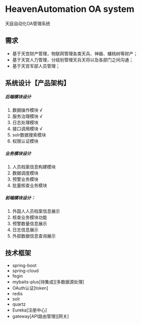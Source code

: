 # HeavenAutomation OA system
天庭自动化OA管理系统

## 需求 
* 基于天宫财产管理，物联网管理各类天兵、神器、蟠桃树等财产； 
* 基于天宫人力管理，分级别管理天兵天将以及各部门之间沟通；
* 基于天宫军部人员管理； 

## 系统设计【产品架构】
##### 后端模块设计
1. 数据操作模块 √
2. 服务治理模块 √
3. 日志处理模块
4. 接口调用模块 √
5. solr数据搜索模块
6. 权限认证模块

##### 业务模块设计
1. 人员档案信息构建模块
2. 数据调度模块
3. 预警业务模块
4. 批量核查业务模块

##### 前端模块设计：
1. 外国人人员档案信息展示
2. 核查业务模块功能
3. 预警数量信息展示
4. 日志信息展示
5. 外部数据信息查询展示

## 技术框架
* spring-boot
* spring-cloud
* fegin
* mybaits-plus[待集成][多数据源处理]
* OAuth认证[token]
* redis
* solr
* quartz
* Eureka[注册中心]
* gateway[API路由管理][网关]

